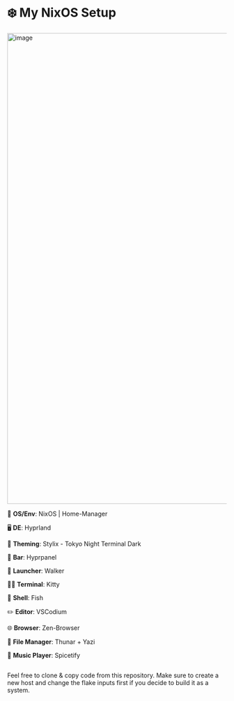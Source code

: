 # ❄️ My NixOS Setup

<img width="1923" height="1081" alt="image" src="https://github.com/user-attachments/assets/63b00950-0203-437d-b897-ea51b872ceeb" />

🚀 **OS/Env**: NixOS | Home-Manager

🖥️ **DE**: Hyprland

🎨 **Theming**: Stylix - Tokyo Night Terminal Dark

🚟 **Bar**: Hyprpanel

🏹 **Launcher**: Walker

🧑‍💻 **Terminal**: Kitty

🐚 **Shell**: Fish

✏️ **Editor**: VSCodium

🌐 **Browser**: Zen-Browser

📁 **File Manager**: Thunar + Yazi

🎵 **Music Player**: Spicetify

##

Feel free to clone & copy code from this repository. Make sure to create a new host and change the flake inputs first if you decide to build it as a system.
